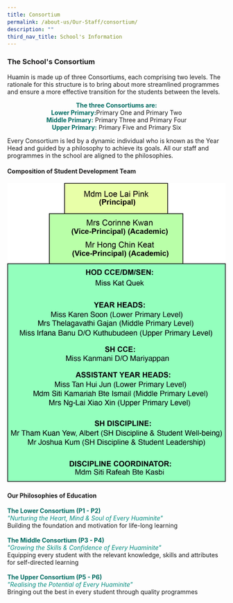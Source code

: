 ```yaml
---
title: Consortium
permalink: /about-us/Our-Staff/consortium/
description: ""
third_nav_title: School's Information
---
```

### **The School's Consortium**

Huamin is made up of three Consortiums, each comprising two levels. The rationale for this structure is to bring about more streamlined programmes and ensure a more effective transition for the students between the levels.

<center><b style="color:#016C62;">The three Consortiums are:</b><br>
<b style="color:#016C62;">Lower Primary:</b>Primary One and Primary Two<br>
<b style="color:#016C62;">Middle Primary:</b> Primary Three and Primary Four<br>
<b style="color:#016C62;">Upper Primary:</b> Primary Five and Primary Six</center>


<p style="text-align:left;">Every Consortium is led by a dynamic individual who is known as the Year Head and guided by a philosophy to achieve its goals. All our staff and programmes in the school are aligned to the philosophies.</p>

#### **Composition of Student Development Team**

![](/images/SDT_2023.png)

#### **Our Philosophies of Education**
<p style="text-align:left;">
<b style="color:#016C62;">The Lower Consortium (P1 - P2)</b><br>
<i style="color:#038C7F;">"Nurturing the Heart, Mind &amp; Soul of Every Huaminite"</i><br>Building the foundation and motivation for life-long learning<br><br>
<b style="color:#016C62;">The Middle Consortium (P3 - P4)</b><br>
<i style="color:#038C7F;">"Growing the Skills &amp; Confidence of Every Huaminite"</i><br>Equipping every student with the relevant knowledge, skills and attributes for self-directed learning<br><br>
<b style="color:#016C62;">The Upper Consortium (P5 - P6)</b><br>
<i style="color:#038C7F;">"Realising the Potential of Every Huaminite"</i><br>Bringing out the best in every student through quality programmes</p>